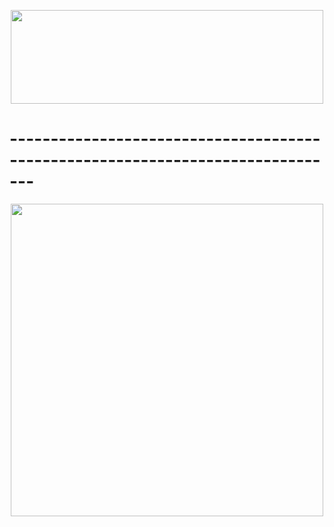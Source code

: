 <p align="center">
  <img src="https://media.discordapp.net/attachments/1371357679959670857/1371359373162578010/New_Project_84.png?ex=6822d971&is=682187f1&hm=3c7cf8f6891d2c63925e2ab066a349efa93105010b816749c928f2871df018ec&=&format=webp&quality=lossless" width = "500" height = "150">
</p>

# -------------------------------------------------------------------------------

<p align="center">
  <img src="https://cdn.discordapp.com/attachments/1371357679959670857/1371362454931640420/New_Project_86.png?ex=6822dc4f&is=68218acf&hm=d0156a313cc4d34daf959b329d411e30296edc445472e9fad197ad754d735563&" width = "500" height = "500">
</p>

